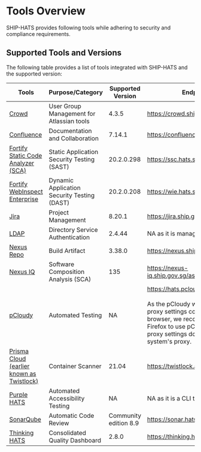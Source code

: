 # Tools Overview

SHIP-HATS provides following tools while adhering to security and compliance requirements. 

## Supported Tools and Versions

The following table provides a list of tools integrated with SHIP-HATS and the supported version:

|Tools | Purpose/Category| Supported Version | Endpoint (URL) |
| --- | --- | --- | --- |
| [Crowd]() | User Group Management for Atlassian tools | 4.3.5 | https://crowd.ship.gov.sg|
|  [Confluence](confluence/overview) | Documentation and Collaboration |7.14.1 |https://confluence.ship.gov.sg/|
|  [Fortify Static Code Analyzer (SCA)]() | Static Application Security Testing (SAST) |20.2.0.298 | https://ssc.hats.stack.gov.sg/ssc |
|  [Fortify WebInspect Enterprise]() | Dynamic Application Security Testing (DAST) |20.2.0.208 | https://wie.hats.stack.gov.sg/WIE/|
|  [Jira]() | Project Management |8.20.1 |https://jira.ship.gov.sg/|
| [LDAP]() | Directory Service Authentication | 2.4.44 | NA as it is managed by Crowd. |
| [Nexus Repo]() | Build Artifact | 3.38.0 | https://nexus.ship.gov.sg/|
|  [Nexus IQ]() | Software Composition Analysis (SCA) |135 | https://nexus-iq.ship.gov.sg/assets/index.html |
| [pCloudy]() | Automated Testing| NA | https://hats.pcloudy.com/<br><br>As the pCloudy web dashboard needs proxy settings configured in your browser, we recommend you use Firefox to use pCloudy so that these proxy settings do not impact your system&#39;s proxy.|
| [Prisma Cloud (earlier known as Twistlock)]() | Container Scanner |21.04 | https://twistlock.apps.hats.stack.gov.sg/|
| [Purple HATS]() | Automated Accessibility Testing | NA | NA as it is a CLI tool. |
|  [SonarQube]() | Automatic Code Review |Community edition 8.9 | https://sonar.hats.stack.gov.sg/sonar |
|  [Thinking HATS]() | Consolidated Quality Dashboard |2.8.0 | https://thinking.hats.stack.gov.sg/ |
